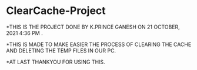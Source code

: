 # ClearCache-Project

*THIS IS THE PROJECT DONE BY K.PRINCE GANESH ON 21 OCTOBER, 2021 4:36 PM .

*THIS IS MADE TO MAKE EASIER THE PROCESS OF CLEARING THE CACHE AND DELETING THE TEMP FILES IN OUR PC.

*AT LAST THANKYOU FOR USING THIS.